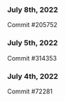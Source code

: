 ### July 8th, 2022

Commit #205752

### July 5th, 2022

Commit #314353


### July 4th, 2022

Commit #72281
